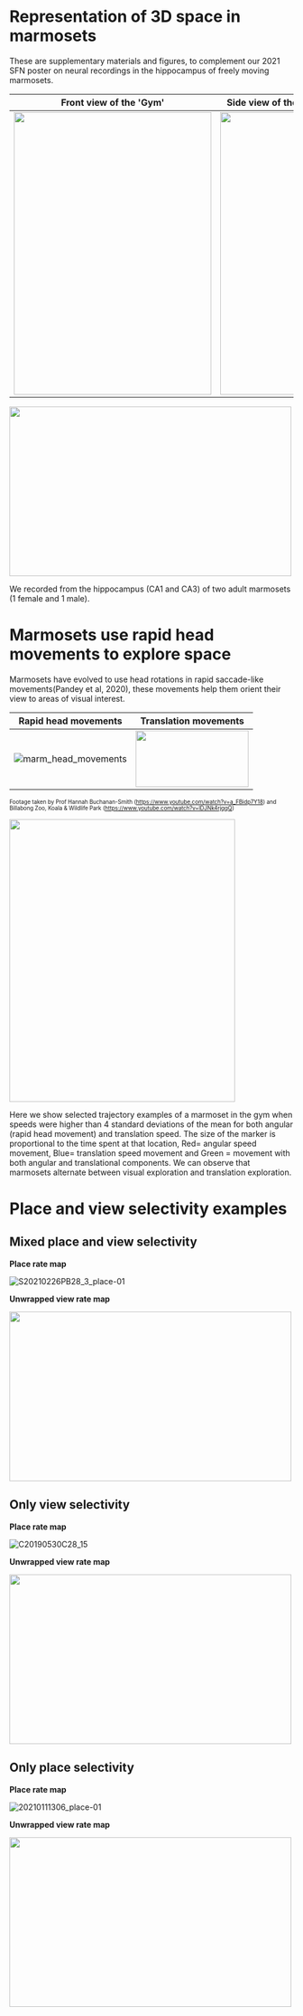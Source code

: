 # Representation of 3D space in marmosets
These are supplementary materials and figures, to complement our 2021 SFN poster on neural recordings in the hippocampus of freely moving marmosets.  

Front view of the 'Gym'            |  Side view of the 'Gym' 
:-------------------------:|:-------------------------:
<img src="https://user-images.githubusercontent.com/93541319/139714191-cb657a3c-5cd3-4c19-a5f2-5f07601ce6d2.jpg" width="350" height="500">  |  <img src="https://user-images.githubusercontent.com/93541319/139714272-b76344c3-fc60-45e5-820b-c96498f004b1.jpg" width="200" height="500">


<img src="https://user-images.githubusercontent.com/93541319/139712178-60d21343-d128-4e42-b2af-415fbab77901.png" width="500" height="300">

We recorded from the hippocampus (CA1 and CA3) of two adult marmosets (1 female and 1 male). 


# Marmosets use rapid head movements to explore space

Marmosets have evolved to use head rotations in rapid saccade-like movements(Pandey et al, 2020), these movements help them orient their view to areas of visual interest.



Rapid head movements            |  Translation movements 
:-------------------------:|:-------------------------:
![marm_head_movements](https://user-images.githubusercontent.com/93541319/139729106-17c4c747-c8fd-4ab1-a372-25e89c3630d3.gif) |  <img src="https://user-images.githubusercontent.com/93541319/139734886-b385ce5c-e8a4-4399-a258-66522e6546ef.gif" width="200" height="100">


<sub><sup>Footage taken by Prof Hannah Buchanan-Smith (https://www.youtube.com/watch?v=a_FBidp7Y18) and Billabong Zoo, Koala & Wildlife Park (https://www.youtube.com/watch?v=lDJNk4rjqqQ)</sup></sub>


<img src="https://user-images.githubusercontent.com/93541319/139725140-c6e56a17-3d22-4aa8-a64b-a82abb065a11.png" width="400" height="500">

Here we show selected trajectory examples of a marmoset in the gym when speeds were higher than 4 standard deviations of the mean for both angular (rapid head movement) and translation speed. The size of the marker is proportional to the time spent at that location, Red= angular speed movement, Blue= translation speed movement and Green = movement with both angular and translational components. We can observe that marmosets alternate between visual exploration and translation exploration.


# Place and view selectivity examples


## Mixed place and view selectivity
**Place rate map**

![S20210226PB28_3_place-01](https://user-images.githubusercontent.com/93541319/140786382-16bb04fd-2506-453d-a2c4-e5bf9cf2cf0e.png)



**Unwrapped view rate map**

<img src="https://user-images.githubusercontent.com/93541319/140788578-dad07ea5-4479-4f84-99b0-dc3d8bc96b08.png" width="500" height="300">



## Only view selectivity
**Place rate map**

![C20190530C28_15](https://user-images.githubusercontent.com/93541319/140806209-578c4eb2-9ad9-412b-a849-068d4dc8d7a1.png)

**Unwrapped view rate map**

<img src="https://user-images.githubusercontent.com/93541319/140806288-a9b8dff2-e41e-44ec-a8ab-d906c22d652d.png" width="500" height="300">


## Only place selectivity
**Place rate map**

![20210111306_place-01](https://user-images.githubusercontent.com/93541319/140792428-cd0481cb-3845-4a86-afa6-d8304bc53616.png)


**Unwrapped view rate map**

<img src="https://user-images.githubusercontent.com/93541319/140795195-b7b4f319-f102-476d-a9dd-fb0b8595e03c.png" width="500" height="300">

